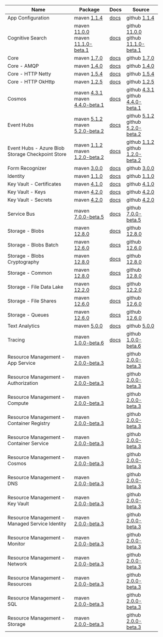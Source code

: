 | Name | Package | Docs | Source |
| ---- | ------- | ---- | ------ |
| App Configuration | maven [1.1.4](https://search.maven.org/artifact/com.azure/azure-data-appconfiguration/1.1.4/jar/) | [docs](https://docs.microsoft.com/java/api/overview/azure/data-appconfiguration-readme/) | github [1.1.4](https://github.com/Azure/azure-sdk-for-java/tree/azure-data-appconfiguration_1.1.4/sdk/appconfiguration/azure-data-appconfiguration/) |
| Cognitive Search | maven [11.0.0](https://search.maven.org/artifact/com.azure/azure-search-documents/11.0.0/jar/)<br>maven [11.1.0-beta.1](https://search.maven.org/artifact/com.azure/azure-search-documents/11.1.0-beta.1/jar/) | [docs](https://docs.microsoft.com/java/api/overview/azure/search-documents-readme/) | github [11.0.0](https://github.com/Azure/azure-sdk-for-java/tree/azure-search-documents_11.0.0/sdk/search/azure-search-documents/)<br>github [11.1.0-beta.1](https://github.com/Azure/azure-sdk-for-java/tree/azure-search-documents_11.1.0-beta.1/sdk/search/azure-search-documents/) |
| Core | maven [1.7.0](https://search.maven.org/artifact/com.azure/azure-core/1.7.0/jar/) | [docs](https://docs.microsoft.com/java/api/overview/azure/core-readme/) | github [1.7.0](https://github.com/Azure/azure-sdk-for-java/tree/azure-core_1.7.0/sdk/core/azure-core/) |
| Core - AMQP | maven [1.4.0](https://search.maven.org/artifact/com.azure/azure-core-amqp/1.4.0/jar/) | [docs](https://docs.microsoft.com/java/api/overview/azure/core-amqp-readme/) | github [1.4.0](https://github.com/Azure/azure-sdk-for-java/tree/azure-core-amqp_1.4.0/sdk/core/azure-core-amqp/) |
| Core - HTTP Netty | maven [1.5.4](https://search.maven.org/artifact/com.azure/azure-core-http-netty/1.5.4/jar/) | [docs](https://docs.microsoft.com/java/api/overview/azure/core-http-netty-readme/) | github [1.5.4](https://github.com/Azure/azure-sdk-for-java/tree/azure-core-http-netty_1.5.4/sdk/core/azure-core-http-netty/) |
| Core - HTTP OkHttp | maven [1.2.5](https://search.maven.org/artifact/com.azure/azure-core-http-okhttp/1.2.5/jar/) | [docs](https://docs.microsoft.com/java/api/overview/azure/core-http-okhttp-readme/) | github [1.2.5](https://github.com/Azure/azure-sdk-for-java/tree/azure-core-http-okhttp_1.2.5/sdk/core/azure-core-http-okhttp/) |
| Cosmos | maven [4.3.1](https://search.maven.org/artifact/com.azure/azure-cosmos/4.3.1/jar/)<br>maven [4.4.0-beta.1](https://search.maven.org/artifact/com.azure/azure-cosmos/4.4.0-beta.1/jar/) | [docs](https://docs.microsoft.com/java/api/overview/azure/cosmos-readme/) | github [4.3.1](https://github.com/Azure/azure-sdk-for-java/tree/azure-cosmos_4.3.1/sdk/cosmos/azure-cosmos/)<br>github [4.4.0-beta.1](https://github.com/Azure/azure-sdk-for-java/tree/azure-cosmos_4.4.0-beta.1/sdk/cosmos/azure-cosmos/) |
| Event Hubs | maven [5.1.2](https://search.maven.org/artifact/com.azure/azure-messaging-eventhubs/5.1.2/jar/)<br>maven [5.2.0-beta.2](https://search.maven.org/artifact/com.azure/azure-messaging-eventhubs/5.2.0-beta.2/jar/) | [docs](https://docs.microsoft.com/java/api/overview/azure/messaging-eventhubs-readme/) | github [5.1.2](https://github.com/Azure/azure-sdk-for-java/tree/azure-messaging-eventhubs_5.1.2/sdk/eventhubs/azure-messaging-eventhubs/)<br>github [5.2.0-beta.2](https://github.com/Azure/azure-sdk-for-java/tree/azure-messaging-eventhubs_5.2.0-beta.2/sdk/eventhubs/azure-messaging-eventhubs/) |
| Event Hubs - Azure Blob Storage Checkpoint Store | maven [1.1.2](https://search.maven.org/artifact/com.azure/azure-messaging-eventhubs-checkpointstore-blob/1.1.2/jar/)<br>maven [1.2.0-beta.2](https://search.maven.org/artifact/com.azure/azure-messaging-eventhubs-checkpointstore-blob/1.2.0-beta.2/jar/) | [docs](https://docs.microsoft.com/java/api/overview/azure/messaging-eventhubs-checkpointstore-blob-readme/) | github [1.1.2](https://github.com/Azure/azure-sdk-for-java/tree/azure-messaging-eventhubs-checkpointstore-blob_1.1.2/sdk/eventhubs/azure-messaging-eventhubs-checkpointstore-blob/)<br>github [1.2.0-beta.2](https://github.com/Azure/azure-sdk-for-java/tree/azure-messaging-eventhubs-checkpointstore-blob_1.2.0-beta.2/sdk/eventhubs/azure-messaging-eventhubs-checkpointstore-blob/) |
| Form Recognizer | maven [3.0.0](https://search.maven.org/artifact/com.azure/azure-ai-formrecognizer/3.0.0/jar/) | [docs](https://docs.microsoft.com/java/api/overview/azure/ai-formrecognizer-readme/) | github [3.0.0](https://github.com/Azure/azure-sdk-for-java/tree/azure-ai-formrecognizer_3.0.0/sdk/formrecognizer/azure-ai-formrecognizer/) |
| Identity | maven [1.1.0](https://search.maven.org/artifact/com.azure/azure-identity/1.1.0/jar/) | [docs](https://docs.microsoft.com/java/api/overview/azure/identity-readme/) | github [1.1.0](https://github.com/Azure/azure-sdk-for-java/tree/azure-identity_1.1.0/sdk/identity/azure-identity/) |
| Key Vault - Certificates | maven [4.1.0](https://search.maven.org/artifact/com.azure/azure-security-keyvault-certificates/4.1.0/jar/) | [docs](https://docs.microsoft.com/java/api/overview/azure/security-keyvault-certificates-readme/) | github [4.1.0](https://github.com/Azure/azure-sdk-for-java/tree/azure-security-keyvault-certificates_4.1.0/sdk/keyvault/azure-security-keyvault-certificates/) |
| Key Vault - Keys | maven [4.2.0](https://search.maven.org/artifact/com.azure/azure-security-keyvault-keys/4.2.0/jar/) | [docs](https://docs.microsoft.com/java/api/overview/azure/security-keyvault-keys-readme/) | github [4.2.0](https://github.com/Azure/azure-sdk-for-java/tree/azure-security-keyvault-keys_4.2.0/sdk/keyvault/azure-security-keyvault-keys/) |
| Key Vault - Secrets | maven [4.2.0](https://search.maven.org/artifact/com.azure/azure-security-keyvault-secrets/4.2.0/jar/) | [docs](https://docs.microsoft.com/java/api/overview/azure/security-keyvault-secrets-readme/) | github [4.2.0](https://github.com/Azure/azure-sdk-for-java/tree/azure-security-keyvault-secrets_4.2.0/sdk/keyvault/azure-security-keyvault-secrets/) |
| Service Bus | maven [7.0.0-beta.5](https://search.maven.org/artifact/com.azure/azure-messaging-servicebus/7.0.0-beta.5/jar/) | [docs](https://docs.microsoft.com/java/api/overview/azure/messaging-servicebus-readme/) | github [7.0.0-beta.5](https://github.com/Azure/azure-sdk-for-java/tree/azure-messaging-servicebus_7.0.0-beta.5/sdk/servicebus/azure-messaging-servicebus/) |
| Storage - Blobs | maven [12.8.0](https://search.maven.org/artifact/com.azure/azure-storage-blob/12.8.0/jar/) | [docs](https://docs.microsoft.com/java/api/overview/azure/storage-blob-readme/) | github [12.8.0](https://github.com/Azure/azure-sdk-for-java/tree/azure-storage-blob_12.8.0/sdk/storage/azure-storage-blob/) |
| Storage - Blobs Batch | maven [12.6.0](https://search.maven.org/artifact/com.azure/azure-storage-blob-batch/12.6.0/jar/) | [docs](https://docs.microsoft.com/java/api/overview/azure/storage-blob-batch-readme/) | github [12.6.0](https://github.com/Azure/azure-sdk-for-java/tree/azure-storage-blob-batch_12.6.0/sdk/storage/azure-storage-blob-batch/) |
| Storage - Blobs Cryptography | maven [12.8.0](https://search.maven.org/artifact/com.azure/azure-storage-blob-cryptography/12.8.0/jar/) | [docs](https://docs.microsoft.com/java/api/overview/azure/storage-blob-cryptography-readme/) | github [12.8.0](https://github.com/Azure/azure-sdk-for-java/tree/azure-storage-blob-cryptography_12.8.0/sdk/storage/azure-storage-blob-cryptography/) |
| Storage - Common | maven [12.8.0](https://search.maven.org/artifact/com.azure/azure-storage-common/12.8.0/jar/) | [docs](https://docs.microsoft.com/java/api/overview/azure/storage-common-readme/) | github [12.8.0](https://github.com/Azure/azure-sdk-for-java/tree/azure-storage-common_12.8.0/sdk/storage/azure-storage-common/) |
| Storage - File Data Lake | maven [12.2.0](https://search.maven.org/artifact/com.azure/azure-storage-file-datalake/12.2.0/jar/) | [docs](https://docs.microsoft.com/java/api/overview/azure/storage-file-datalake-readme/) | github [12.2.0](https://github.com/Azure/azure-sdk-for-java/tree/azure-storage-file-datalake_12.2.0/sdk/storage/azure-storage-file-datalake/) |
| Storage - File Shares | maven [12.6.0](https://search.maven.org/artifact/com.azure/azure-storage-file-share/12.6.0/jar/) | [docs](https://docs.microsoft.com/java/api/overview/azure/storage-file-share-readme/) | github [12.6.0](https://github.com/Azure/azure-sdk-for-java/tree/azure-storage-file-share_12.6.0/sdk/storage/azure-storage-file-share/) |
| Storage - Queues | maven [12.6.0](https://search.maven.org/artifact/com.azure/azure-storage-queue/12.6.0/jar/) | [docs](https://docs.microsoft.com/java/api/overview/azure/storage-queue-readme/) | github [12.6.0](https://github.com/Azure/azure-sdk-for-java/tree/azure-storage-queue_12.6.0/sdk/storage/azure-storage-queue/) |
| Text Analytics | maven [5.0.0](https://search.maven.org/artifact/com.azure/azure-ai-textanalytics/5.0.0/jar/) | [docs](https://docs.microsoft.com/java/api/overview/azure/ai-textanalytics-readme/) | github [5.0.0](https://github.com/Azure/azure-sdk-for-java/tree/azure-ai-textanalytics_5.0.0/sdk/textanalytics/azure-ai-textanalytics/) |
| Tracing | maven [1.0.0-beta.6](https://search.maven.org/artifact/com.azure/azure-core-tracing-opentelemetry/1.0.0-beta.6/jar/) | [docs](https://docs.microsoft.com/java/api/overview/azure/core-tracing-opentelemetry-readme/) | github [1.0.0-beta.6](https://github.com/Azure/azure-sdk-for-java/tree/azure-core-tracing-opentelemetry_1.0.0-beta.6/sdk/core/azure-core-tracing-opentelemetry/) |
| Resource Management - App Service | maven [2.0.0-beta.3](https://search.maven.org/artifact/com.azure.resourcemanager/azure-resourcemanager-appservice/2.0.0-beta.3/jar/) |  | github [2.0.0-beta.3](https://github.com/Azure/azure-sdk-for-java/tree/azure-resourcemanager-appservice_2.0.0-beta.3/sdk/https://github.com/Azure/azure-sdk-for-java/tree/azure-resourcemanager_2.0.0-beta.3/sdk/appservice/mgmt/azure-resourcemanager-appservice/) |
| Resource Management - Authorization | maven [2.0.0-beta.3](https://search.maven.org/artifact/com.azure.resourcemanager/azure-resourcemanager-authorization/2.0.0-beta.3/jar/) |  | github [2.0.0-beta.3](https://github.com/Azure/azure-sdk-for-java/tree/azure-resourcemanager-authorization_2.0.0-beta.3/sdk/https://github.com/Azure/azure-sdk-for-java/tree/azure-resourcemanager_2.0.0-beta.3/sdk/authorization/mgmt/azure-resourcemanager-authorization/) |
| Resource Management - Compute | maven [2.0.0-beta.3](https://search.maven.org/artifact/com.azure.resourcemanager/azure-resourcemanager-compute/2.0.0-beta.3/jar/) |  | github [2.0.0-beta.3](https://github.com/Azure/azure-sdk-for-java/tree/azure-resourcemanager-compute_2.0.0-beta.3/sdk/https://github.com/Azure/azure-sdk-for-java/tree/azure-resourcemanager_2.0.0-beta.3/sdk/compute/mgmt/azure-resourcemanager-compute/) |
| Resource Management - Container Registry | maven [2.0.0-beta.3](https://search.maven.org/artifact/com.azure.resourcemanager/azure-resourcemanager-containerregistry/2.0.0-beta.3/jar/) |  | github [2.0.0-beta.3](https://github.com/Azure/azure-sdk-for-java/tree/azure-resourcemanager-containerregistry_2.0.0-beta.3/sdk/https://github.com/Azure/azure-sdk-for-java/tree/azure-resourcemanager_2.0.0-beta.3/sdk/containerregistry/mgmt/azure-resourcemanager-containerregistry/) |
| Resource Management - Container Service | maven [2.0.0-beta.3](https://search.maven.org/artifact/com.azure.resourcemanager/azure-resourcemanager-containerservice/2.0.0-beta.3/jar/) |  | github [2.0.0-beta.3](https://github.com/Azure/azure-sdk-for-java/tree/azure-resourcemanager-containerservice_2.0.0-beta.3/sdk/https://github.com/Azure/azure-sdk-for-java/tree/azure-resourcemanager_2.0.0-beta.3/sdk/containerservice/mgmt/azure-resourcemanager-containerservice/) |
| Resource Management - Cosmos | maven [2.0.0-beta.3](https://search.maven.org/artifact/com.azure.resourcemanager/azure-resourcemanager-cosmos/2.0.0-beta.3/jar/) |  | github [2.0.0-beta.3](https://github.com/Azure/azure-sdk-for-java/tree/azure-resourcemanager-cosmos_2.0.0-beta.3/sdk/https://github.com/Azure/azure-sdk-for-java/tree/azure-resourcemanager_2.0.0-beta.3/sdk/cosmos/mgmt/azure-resourcemanager-cosmos/) |
| Resource Management - DNS | maven [2.0.0-beta.3](https://search.maven.org/artifact/com.azure.resourcemanager/azure-resourcemanager-dns/2.0.0-beta.3/jar/) |  | github [2.0.0-beta.3](https://github.com/Azure/azure-sdk-for-java/tree/azure-resourcemanager-dns_2.0.0-beta.3/sdk/https://github.com/Azure/azure-sdk-for-java/tree/azure-resourcemanager_2.0.0-beta.3/sdk/dns/mgmt/azure-resourcemanager-dns/) |
| Resource Management - Key Vault | maven [2.0.0-beta.3](https://search.maven.org/artifact/com.azure.resourcemanager/azure-resourcemanager-keyvault/2.0.0-beta.3/jar/) |  | github [2.0.0-beta.3](https://github.com/Azure/azure-sdk-for-java/tree/azure-resourcemanager-keyvault_2.0.0-beta.3/sdk/https://github.com/Azure/azure-sdk-for-java/tree/azure-resourcemanager_2.0.0-beta.3/sdk/keyvault/mgmt/azure-resourcemanager-keyvault/) |
| Resource Management - Managed Service Identity | maven [2.0.0-beta.3](https://search.maven.org/artifact/com.azure.resourcemanager/azure-resourcemanager-msi/2.0.0-beta.3/jar/) |  | github [2.0.0-beta.3](https://github.com/Azure/azure-sdk-for-java/tree/azure-resourcemanager-msi_2.0.0-beta.3/sdk/https://github.com/Azure/azure-sdk-for-java/tree/azure-resourcemanager_2.0.0-beta.3/sdk/managedserviceidentity/mgmt/azure-resourcemanager-msi/) |
| Resource Management - Monitor | maven [2.0.0-beta.3](https://search.maven.org/artifact/com.azure.resourcemanager/azure-resourcemanager-monitor/2.0.0-beta.3/jar/) |  | github [2.0.0-beta.3](https://github.com/Azure/azure-sdk-for-java/tree/azure-resourcemanager-monitor_2.0.0-beta.3/sdk/https://github.com/Azure/azure-sdk-for-java/tree/azure-resourcemanager_2.0.0-beta.3/sdk/monitor/mgmt/azure-resourcemanager-monitor/) |
| Resource Management - Network | maven [2.0.0-beta.3](https://search.maven.org/artifact/com.azure.resourcemanager/azure-resourcemanager-network/2.0.0-beta.3/jar/) |  | github [2.0.0-beta.3](https://github.com/Azure/azure-sdk-for-java/tree/azure-resourcemanager-network_2.0.0-beta.3/sdk/https://github.com/Azure/azure-sdk-for-java/tree/azure-resourcemanager_2.0.0-beta.3/sdk/network/mgmt/azure-resourcemanager-network/) |
| Resource Management - Resources | maven [2.0.0-beta.3](https://search.maven.org/artifact/com.azure.resourcemanager/azure-resourcemanager-resources/2.0.0-beta.3/jar/) |  | github [2.0.0-beta.3](https://github.com/Azure/azure-sdk-for-java/tree/azure-resourcemanager-resources_2.0.0-beta.3/sdk/https://github.com/Azure/azure-sdk-for-java/tree/azure-resourcemanager_2.0.0-beta.3/sdk/resources/mgmt/azure-resourcemanager-resources/) |
| Resource Management - SQL | maven [2.0.0-beta.3](https://search.maven.org/artifact/com.azure.resourcemanager/azure-resourcemanager-sql/2.0.0-beta.3/jar/) |  | github [2.0.0-beta.3](https://github.com/Azure/azure-sdk-for-java/tree/azure-resourcemanager-sql_2.0.0-beta.3/sdk/https://github.com/Azure/azure-sdk-for-java/tree/azure-resourcemanager_2.0.0-beta.3/sdk/sql/mgmt/azure-resourcemanager-sql/) |
| Resource Management - Storage | maven [2.0.0-beta.3](https://search.maven.org/artifact/com.azure.resourcemanager/azure-resourcemanager-storage/2.0.0-beta.3/jar/) |  | github [2.0.0-beta.3](https://github.com/Azure/azure-sdk-for-java/tree/azure-resourcemanager-storage_2.0.0-beta.3/sdk/https://github.com/Azure/azure-sdk-for-java/tree/azure-resourcemanager_2.0.0-beta.3/sdk/storage/mgmt/azure-resourcemanager-storage/) |
